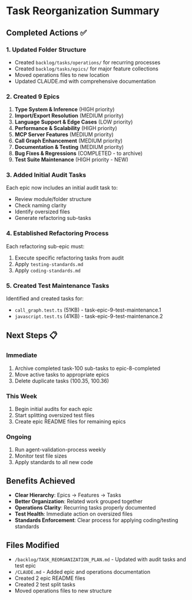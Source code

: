 # Task Reorganization Summary

## Completed Actions ✅

### 1. Updated Folder Structure
- Created `backlog/tasks/operations/` for recurring processes
- Created `backlog/tasks/epics/` for major feature collections
- Moved operations files to new location
- Updated CLAUDE.md with comprehensive documentation

### 2. Created 9 Epics

1. **Type System & Inference** (HIGH priority)
2. **Import/Export Resolution** (MEDIUM priority)
3. **Language Support & Edge Cases** (LOW priority)
4. **Performance & Scalability** (HIGH priority)
5. **MCP Server Features** (MEDIUM priority)
6. **Call Graph Enhancement** (MEDIUM priority)
7. **Documentation & Testing** (MEDIUM priority)
8. **Bug Fixes & Regressions** (COMPLETED - to archive)
9. **Test Suite Maintenance** (HIGH priority - NEW)

### 3. Added Initial Audit Tasks
Each epic now includes an initial audit task to:
- Review module/folder structure
- Check naming clarity
- Identify oversized files
- Generate refactoring sub-tasks

### 4. Established Refactoring Process
Each refactoring sub-epic must:
1. Execute specific refactoring tasks from audit
2. Apply `testing-standards.md`
3. Apply `coding-standards.md`

### 5. Created Test Maintenance Tasks
Identified and created tasks for:
- `call_graph.test.ts` (51KB) - task-epic-9-test-maintenance.1
- `javascript.test.ts` (41KB) - task-epic-9-test-maintenance.2

## Next Steps 📋

### Immediate
1. Archive completed task-100 sub-tasks to epic-8-completed
2. Move active tasks to appropriate epics
3. Delete duplicate tasks (100.35, 100.36)

### This Week
1. Begin initial audits for each epic
2. Start splitting oversized test files
3. Create epic README files for remaining epics

### Ongoing
1. Run agent-validation-process weekly
2. Monitor test file sizes
3. Apply standards to all new code

## Benefits Achieved

- **Clear Hierarchy**: Epics → Features → Tasks
- **Better Organization**: Related work grouped together
- **Operations Clarity**: Recurring tasks properly documented
- **Test Health**: Immediate action on oversized files
- **Standards Enforcement**: Clear process for applying coding/testing standards

## Files Modified

- `/backlog/TASK_REORGANIZATION_PLAN.md` - Updated with audit tasks and test epic
- `/CLAUDE.md` - Added epic and operations documentation
- Created 2 epic README files
- Created 2 test split tasks
- Moved operations files to new structure